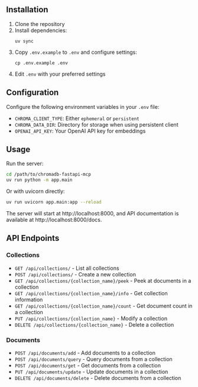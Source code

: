 ## Installation

1. Clone the repository
2. Install dependencies:
   ```
   uv sync
   ```
3. Copy `.env.example` to `.env` and configure settings:
   ```
   cp .env.example .env
   ```
4. Edit `.env` with your preferred settings

## Configuration

Configure the following environment variables in your `.env` file:

- `CHROMA_CLIENT_TYPE`: Either `ephemeral` or `persistent`
- `CHROMA_DATA_DIR`: Directory for storage when using persistent client
- `OPENAI_API_KEY`: Your OpenAI API key for embeddings

## Usage

Run the server:

```bash
cd /path/to/chromadb-fastapi-mcp
uv run python -m app.main
```

Or with uvicorn directly:

```bash
uv run uvicorn app.main:app --reload
```

The server will start at http://localhost:8000, and API documentation is available at http://localhost:8000/docs.

## API Endpoints

### Collections

- `GET /api/collections/` - List all collections
- `POST /api/collections/` - Create a new collection
- `GET /api/collections/{collection_name}/peek` - Peek at documents in a collection
- `GET /api/collections/{collection_name}/info` - Get collection information
- `GET /api/collections/{collection_name}/count` - Get document count in a collection
- `PUT /api/collections/{collection_name}` - Modify a collection
- `DELETE /api/collections/{collection_name}` - Delete a collection

### Documents

- `POST /api/documents/add` - Add documents to a collection
- `POST /api/documents/query` - Query documents from a collection
- `POST /api/documents/get` - Get documents from a collection
- `PUT /api/documents/update` - Update documents in a collection
- `DELETE /api/documents/delete` - Delete documents from a collection
